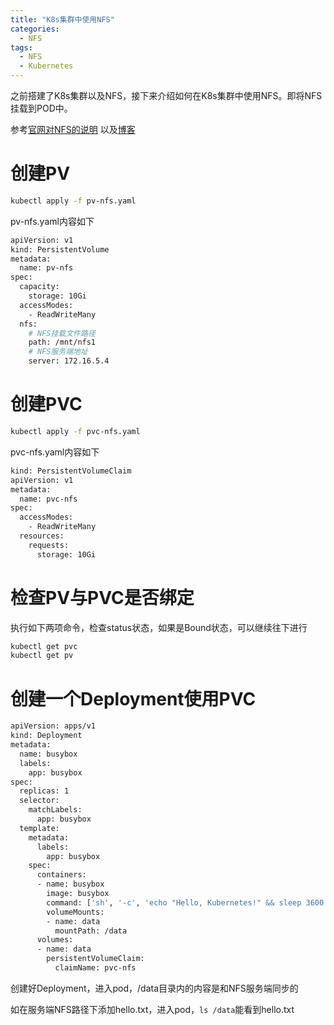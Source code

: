```yaml
---
title: "K8s集群中使用NFS"
categories:
  - NFS
tags:
  - NFS
  - Kubernetes
---
```


之前搭建了K8s集群以及NFS，接下来介绍如何在K8s集群中使用NFS。即将NFS挂载到POD中。

参考[官网对NFS的说明](https://kubernetes.io/zh-cn/docs/concepts/storage/volumes/#nfs)
以及[博客](http://www.lishuai.fun/2021/08/12/k8s-nfs-pv/#/%E5%9C%A8deployment-statefulset%E4%B8%AD%E7%9B%B4%E6%8E%A5%E4%BD%BF%E7%94%A8)

# 创建PV
```bash
kubectl apply -f pv-nfs.yaml
```
pv-nfs.yaml内容如下
```bash
apiVersion: v1
kind: PersistentVolume
metadata:
  name: pv-nfs
spec:
  capacity:
    storage: 10Gi
  accessModes:
    - ReadWriteMany 
  nfs:
    # NFS挂载文件路径
    path: /mnt/nfs1
    # NFS服务端地址
    server: 172.16.5.4
```
# 创建PVC
```bash
kubectl apply -f pvc-nfs.yaml
```
pvc-nfs.yaml内容如下
```bash
kind: PersistentVolumeClaim
apiVersion: v1
metadata:
  name: pvc-nfs
spec:
  accessModes:
    - ReadWriteMany
  resources:
    requests:
      storage: 10Gi
```
# 检查PV与PVC是否绑定
执行如下两项命令，检查status状态，如果是Bound状态，可以继续往下进行
```bash
kubectl get pvc
kubectl get pv
```
# 创建一个Deployment使用PVC
```bash
apiVersion: apps/v1
kind: Deployment
metadata:
  name: busybox
  labels:
    app: busybox
spec:
  replicas: 1
  selector:
    matchLabels:
      app: busybox
  template:
    metadata:
      labels:
        app: busybox
    spec:
      containers:
      - name: busybox
        image: busybox
        command: ['sh', '-c', 'echo "Hello, Kubernetes!" && sleep 3600']
        volumeMounts:
        - name: data
          mountPath: /data
      volumes:
      - name: data
        persistentVolumeClaim:
          claimName: pvc-nfs
```
创建好Deployment，进入pod，/data目录内的内容是和NFS服务端同步的

如在服务端NFS路径下添加hello.txt，进入pod，`ls /data`能看到hello.txt